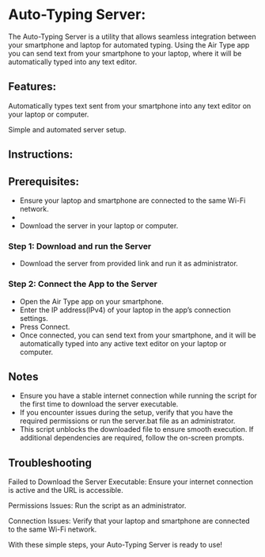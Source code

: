 # Auto-Typing Server:

The Auto-Typing Server is a utility that allows seamless integration between your smartphone and laptop for automated typing. Using the Air Type app you can send text from your smartphone to your laptop, where it will be automatically typed into any text editor.



## Features:

Automatically types text sent from your smartphone into any text editor on your laptop or computer.

Simple and automated server setup.

## Instructions:

## Prerequisites:

* Ensure your laptop and smartphone are connected to the same Wi-Fi network.
* 
* Download the server in your laptop or computer.



### Step 1: Download and run the Server

* Download the server from provided link and run it as administrator.

### Step 2: Connect the App to the Server

* Open the Air Type app on your smartphone.
* Enter the IP address(IPv4) of your laptop in the app’s connection settings.
* Press Connect.
* Once connected, you can send text from your smartphone, and it will be automatically typed into any active text editor on your laptop or computer.



## Notes

* Ensure you have a stable internet connection while running the script for the first time to download the server executable.
* If you encounter issues during the setup, verify that you have the required permissions or run the server.bat file as an administrator.
* This script unblocks the downloaded file to ensure smooth execution. If additional dependencies are required, follow the on-screen prompts.

## Troubleshooting

Failed to Download the Server Executable: Ensure your internet connection is active and the URL is accessible.

Permissions Issues: Run the script as an administrator.

Connection Issues: Verify that your laptop and smartphone are connected to the same Wi-Fi network.

With these simple steps, your Auto-Typing Server is ready to use!

